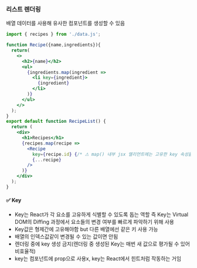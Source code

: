 ### 리스트 렌더링

배열 데이터를 사용해 유사한 컴포넌트를 생성할 수 있음

```jsx
import { recipes } from './data.js';

function Recipe({name,ingredients}){
  return(
    <>
      <h2>{name}</h2>
      <ul>
        {ingredients.map(ingredient =>
          <li key={ingredient}>
            {ingredient}
          </li>
        )}
      </ul>
    </>
  );
}
export default function RecipeList() {
  return (
    <div>
      <h1>Recipes</h1>
      {recipes.map(recipe => 
        <Recipe 
          key={recipe.id} {/* ⚠ map() 내부 jsx 엘리먼트에는 고유한 key 속성을 지정해야 함*/}
          {...recipe}
        />
      )}
    </div>
  );
}
```

#### ✅ Key 
- Key는 React가 각 요소를 고유하게 식별할 수 있도록 돕는 역할
즉 Key는 Virtual DOM의 Diffing 과정에서 요소들의 변경 여부를 빠르게 파악하기 위해 사용
- Key값은 형제간에 고유해야함 but 다른 배열에선 같은 키 사용 가능
- 배열의 인덱스값같이 변경될 수 있는 값이면 안됨
- 렌더링 중에 key 생성 금지(렌더링 중 생성된 Key는 매번 새 값으로 평가될 수 있어 비효율적)
- key는 컴포넌트에 prop으로 사용x, key는 React에서 힌트처럼 작동하는 거임